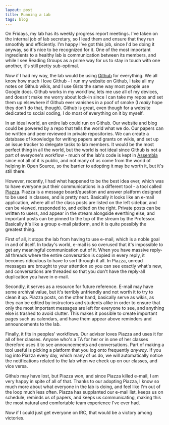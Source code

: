 ```yaml
---
layout: post
title: Running a Lab
tags: blog
---
```


On Fridays, my lab has its weekly progress report meetings. I've taken on the
internal job of lab secretary, so I lead them and ensure that they run smoothly
and efficiently. I'm happy I've got this job, since I'd be doing it anyway, so
it's nice to be recognized for it. One of the most important ingredients to a
healthy lab is communication between its members, and while I see Reading Groups
as a prime way for us to stay in touch with one another, it's still pretty
sub-optimal.

Now if I had my way, the lab would be using [Github](http://github.com) for
everything. We all know how much I love Github - I run my website on Github,
I take all my notes on Github wikis, and I use Gists the same way most people
use Google docs. Github works in my workflow, lets me use all of my devices,
and doesn't make me worry about lock-in since I can take my repos and set them
up elsewhere if Github ever vanishes in a poof of smoke (I *really* hope they
don't do that, though). Github is great, even though for a website dedicated
to social coding, I do most of everything on it by myself.

In an ideal world, an entire lab could run on Github. Our website and blog
could be powered by a repo that tells the world what we do. Our papers can
be written and peer reviewed in private repositories. We can create a database
of knowledge for writing papers and grants on wikis, and set up an issue tracker
to delegate tasks to lab members. It would be the most perfect thing in all the
world, but the world is not ideal since Github is not a part of everyone's
workflow - much of the lab's code is kept in [Assembla](http://assembla.com)
since not all of it is public, and not many of us come from the world of helping
in Open Source, so the barrier to adopting it may be worth it, but it's still
there.

However, recently, I had what happened to be the best idea ever, which was
to have everyone put their communications in a different tool - a tool called
[Piazza](http://piazza.com). Piazza is a message board/question and answer
platform designed to be used in classes, and is pretty neat. Basically it
looks like an e-mail application, where all of the class posts are listed on
the left sidebar, and can be viewed, responded to, and edited on the right.
Private posts can be written to users, and appear in the stream alongside
everthing else, and important posts can be pinned to the top of the stream by
the Professor. Basically it's like a group e-mail platform, and it is quite
possibly the greatest thing.

First of all, it stops the lab from having to use e-mail, which is a noble goal
in and of itself. In today's world, e-mail is so overused that it's impossible
to get any meaningful communication out of it. When you have massive reply-all
threads where the entire conversation is copied in every reply, it becomes
ridiculous to have to sort through it all. In Piazza, unread messages are
brought to your attention so you can see exactly what's new, and conversations
are threaded so that you don't have the reply-all duplication you have in
e-mail.

Secondly, it serves as a resource for future reference. E-mail may have some
archival value, but it's terribly unfriendly and not worth it to try to clean
it up. Piazza posts, on the other hand, basically serve as wikis, as they can
be edited by instructors and students alike in order to ensure that only the
most important messages are left for everyone to see, and anything else is
trashed to avoid clutter. This makes it possible to create important pages such
as calendars, and have them appear above reminders and announcements to the
lab.

Finally, it fits in peoples' workflows. Our advisor loves Piazza and uses it
for all of her classes. Anyone who's a TA for her or in one of her classes
therefore uses it to see announcements and conversations. Part of making a tool
useful is picking a platform that you log onto frequently *anyway*. If you log
into Piazza every day, which many of us do, we will automatically notice the
notifications related to the lab when we check up on our classes, and vice versa.

Github may have lost, but Piazza won, and since Piazza killed e-mail, I am very
happy in spite of all of that. Thanks to our adopting Piazza, I know so much
more about what everyone in the lab is doing, and feel like I'm out of the loop
much less often. Piazza has supplanted our e-mail list, keeps us on schedule,
reminds us of papers, and keeps us communicating, making this the most natural
and comfortable team experience I've ever had.

Now if I could just get everyone on IRC, that would be a victory among victories.

